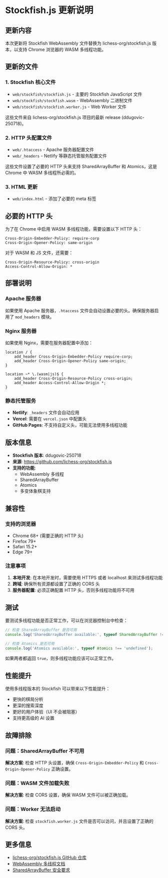 # Stockfish.js 更新说明

## 更新内容

本次更新将 Stockfish WebAssembly 文件替换为 lichess-org/stockfish.js 版本，以支持 Chrome 浏览器的 WASM 多线程功能。

## 更新的文件

### 1. Stockfish 核心文件
- `web/stockfish/stockfish.js` - 主要的 Stockfish JavaScript 文件
- `web/stockfish/stockfish.wasm` - WebAssembly 二进制文件
- `web/stockfish/stockfish.worker.js` - Web Worker 文件

这些文件来自 lichess-org/stockfish.js 项目的最新 release (ddugovic-250718)。

### 2. HTTP 头配置文件
- `web/.htaccess` - Apache 服务器配置文件
- `web/_headers` - Netlify 等静态托管服务配置文件

这些文件设置了必要的 HTTP 头来支持 SharedArrayBuffer 和 Atomics，这是 Chrome 中 WASM 多线程所必需的。

### 3. HTML 更新
- `web/index.html` - 添加了必要的 meta 标签

## 必要的 HTTP 头

为了在 Chrome 中启用 WASM 多线程功能，需要设置以下 HTTP 头：

```
Cross-Origin-Embedder-Policy: require-corp
Cross-Origin-Opener-Policy: same-origin
```

对于 WASM 和 JS 文件，还需要：

```
Cross-Origin-Resource-Policy: cross-origin
Access-Control-Allow-Origin: *
```

## 部署说明

### Apache 服务器
如果使用 Apache 服务器，`.htaccess` 文件会自动设置必要的头。确保服务器启用了 `mod_headers` 模块。

### Nginx 服务器
如果使用 Nginx，需要在服务器配置中添加：

```nginx
location / {
    add_header Cross-Origin-Embedder-Policy require-corp;
    add_header Cross-Origin-Opener-Policy same-origin;
}

location ~* \.(wasm|js)$ {
    add_header Cross-Origin-Resource-Policy cross-origin;
    add_header Access-Control-Allow-Origin *;
}
```

### 静态托管服务
- **Netlify**: `_headers` 文件会自动应用
- **Vercel**: 需要在 `vercel.json` 中配置头
- **GitHub Pages**: 不支持自定义头，可能无法使用多线程功能

## 版本信息

- **Stockfish 版本**: ddugovic-250718
- **来源**: https://github.com/lichess-org/stockfish.js
- **支持的功能**: 
  - WebAssembly 多线程
  - SharedArrayBuffer
  - Atomics
  - 多变体象棋支持

## 兼容性

### 支持的浏览器
- Chrome 68+ (需要正确的 HTTP 头)
- Firefox 79+
- Safari 15.2+
- Edge 79+

### 注意事项
1. **本地开发**: 在本地开发时，需要使用 HTTPS 或者 localhost 来测试多线程功能
2. **跨域**: 确保所有资源都设置了正确的 CORS 头
3. **服务器配置**: 必须正确配置 HTTP 头，否则多线程功能将不可用

## 测试

要测试多线程功能是否正常工作，可以在浏览器控制台中检查：

```javascript
// 检查 SharedArrayBuffer 是否可用
console.log('SharedArrayBuffer available:', typeof SharedArrayBuffer !== 'undefined');

// 检查 Atomics 是否可用
console.log('Atomics available:', typeof Atomics !== 'undefined');
```

如果两者都返回 `true`，则多线程功能应该可以正常工作。

## 性能提升

使用多线程版本的 Stockfish 可以带来以下性能提升：
- 更快的棋局分析
- 更深的搜索深度
- 更好的用户体验（UI 不会被阻塞）
- 支持更高级的 AI 设置

## 故障排除

### 问题：SharedArrayBuffer 不可用
**解决方案**: 检查 HTTP 头设置，确保 `Cross-Origin-Embedder-Policy` 和 `Cross-Origin-Opener-Policy` 正确设置。

### 问题：WASM 文件加载失败
**解决方案**: 检查 CORS 设置，确保 WASM 文件可以被正确加载。

### 问题：Worker 无法启动
**解决方案**: 检查 `stockfish.worker.js` 文件是否可以访问，并且设置了正确的 CORS 头。

## 更多信息

- [lichess-org/stockfish.js GitHub 仓库](https://github.com/lichess-org/stockfish.js)
- [WebAssembly 多线程文档](https://web.dev/webassembly-threads/)
- [SharedArrayBuffer 安全要求](https://developer.mozilla.org/en-US/docs/Web/JavaScript/Reference/Global_Objects/SharedArrayBuffer#security_requirements)
